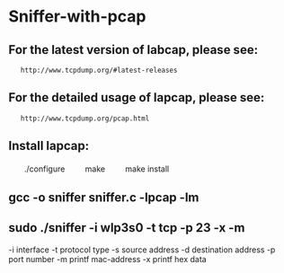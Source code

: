 # Sniffer-with-pcap
## For the latest version of labcap, please see: 
       http://www.tcpdump.org/#latest-releases
## For the detailed usage of lapcap, please see:
       http://www.tcpdump.org/pcap.html
## Install lapcap:
　　./configure
　　 make
　　 make install
 ## gcc -o sniffer sniffer.c -lpcap -lm
 ## sudo ./sniffer -i wlp3s0 -t tcp -p 23 -x -m
-i interface
-t protocol type
-s source address
-d destination address
-p port number
-m printf mac-address
-x printf hex data
